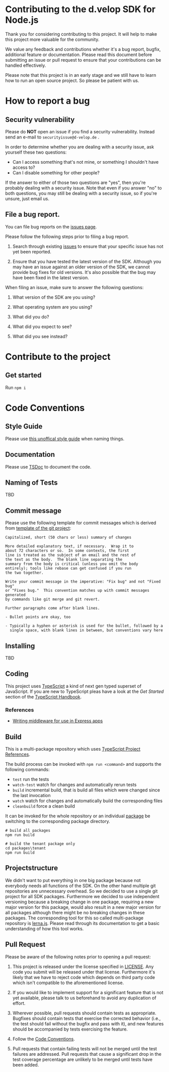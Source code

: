 # Contributing to the d.velop SDK for Node.js

Thank you for considering contributing to this project. It will help to make this project more valuable for the
community.

We value any feedback and contributions whether it's a bug report, bugfix, additional feature or documentation.
Please read this document before submitting an issue or pull request to ensure that your contributions can
be handled effectively.

Please note that this project is in an early stage and we still have to learn how to run an open source project.
So please be patient with us.

# How to report a bug

## Security vulnerability

Please do **NOT** open an issue if you find a security vulnerability.
Instead send an e-mail to ``securityissue@d-velop.de`` .

In order to determine whether you are dealing with a security issue, ask yourself these two questions:
* Can I access something that's not mine, or something I shouldn't have access to?
* Can I disable something for other people?

If the answer to either of those two questions are "yes", then you're probably dealing with a security issue.
Note that even if you answer "no" to both questions, you may still be dealing with a security issue,
so if you're unsure, just email us.

## File a bug report.

You can file bug reports on the [issues page](https://github.com/d-velop/dvelop-sdk-node/issues).

Please follow the following steps prior to filing a bug report.

1.  Search through existing [issues](https://github.com/d-velop/dvelop-sdk-node/issues) to ensure that
    your specific issue has not yet been reported.

2.  Ensure that you have tested the latest version of the SDK.
    Although you may have an issue against an older version of the SDK, we cannot provide bug fixes for old versions.
    It's also possible that the bug may have been fixed in the latest version.

When filing an issue, make sure to answer the following questions:

1.  What version of the SDK are you using?

2.  What operating system are you using?

3.  What did you do?

4.  What did you expect to see?

5.  What did you see instead?

# Contribute to the project

## Get started
Run ```npm i```

# Code Conventions

## Style Guide

Please use [this unoffical style guide](https://github.com/basarat/typescript-book/blob/master/docs/styleguide/styleguide.md) when naming things.

## Documentation

Please use [TSDoc](https://tsdoc.org/) to document the code.

## Naming of Tests

TBD

## Commit message

Please use the following template for commit messages which is derived from
[template of the git project](https://git-scm.com/book/en/v2/Distributed-Git-Contributing-to-a-Project):

```
Capitalized, short (50 chars or less) summary of changes

More detailed explanatory text, if necessary.  Wrap it to
about 72 characters or so.  In some contexts, the first
line is treated as the subject of an email and the rest of
the text as the body.  The blank line separating the
summary from the body is critical (unless you omit the body
entirely); tools like rebase can get confused if you run
the two together.

Write your commit message in the imperative: "Fix bug" and not "Fixed bug"
or "Fixes bug."  This convention matches up with commit messages generated
by commands like git merge and git revert.

Further paragraphs come after blank lines.

- Bullet points are okay, too

- Typically a hyphen or asterisk is used for the bullet, followed by a
  single space, with blank lines in between, but conventions vary here
```

## Installing

TBD

## Coding
This project uses [TypeScript](https://www.typescriptlang.org/) a kind of next gen typed superset of JavaScript.
If you are new to TypeScript pleas have a look at the *Get Started* section of the
[TypeScript Handbook](https://www.typescriptlang.org/docs/handbook/intro.html).

### References

- [Writing middleware for use in Express apps](https://expressjs.com/en/guide/writing-middleware.html)

## Build
This is a multi-package repository which uses
[TypeScript Project References](https://www.typescriptlang.org/docs/handbook/project-references.html#composite).

The build process can be invoked with `npm run <command>` and supports the following commands:

- `test` run the tests
- `watch-test` watch for changes and automatically rerun tests
- `build` incremental build, that is build all files which were changed since the last invocation
- `watch` watch for changes and automatically build the corresponding files
- `cleanbuild` force a clean build

It can be invoked for the whole repository or an individual [package](./packages) be switching to the corresponding
package directory.

```
# build all packages
npm run build

# build the tenant package only
cd packages\tenant
npm run build
```


## Projectstructure
We didn't want to put everything in one big package because not everybody needs all functions of the SDK.
On the other hand multiple git repositories are unnecessary overhead. So we decided to use a single git project
for all SDK packages. Furthermore we decided to use independent versioning because a breaking change
in one package, requiring a new major version for this package, would also result in a new major version for all packages
although there might be no breaking changes in these packages.
The corresponding tool for this so called multi-package repository is [lerna.js](https://lerna.js.org/).
Please read through its documentation to get a basic understanding of how this tool works.


## Pull Request

Please be aware of the following notes prior to opening a pull request:

1.  This project is released under the license specified in [LICENSE](LICENSE).
    Any code you submit will be released under that license. Furthermore it's likely
    that we have to reject code which depends on third party code which isn't compatible
    to the aforementioned license.

2.  If you would like to implement support for a significant feature that is not
    yet available, please talk to us beforehand to avoid any
    duplication of effort.

3.  Wherever possible, pull requests should contain tests as appropriate.
    Bugfixes should contain tests that exercise the corrected behavior (i.e., the
    test should fail without the bugfix and pass with it), and new features
    should be accompanied by tests exercising the feature.

4.  Follow the [Code Conventions](#code-conventions).

5.  Pull requests that contain failing tests will not be merged until the test
    failures are addressed. Pull requests that cause a significant drop in the
    test coverage percentage are unlikely to be merged until tests have
    been added.

